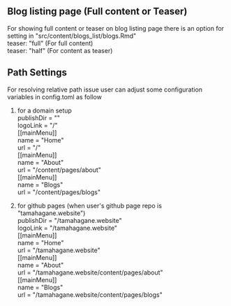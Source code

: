 
## Blog listing page (Full content or Teaser)
For showing full content or teaser on blog listing page there is an option for setting in "src/content/blogs_list/blogs.Rmd"<br />
teaser: "full"  (For full content) <br />
teaser: "half"  (For content as teaser)

## Path Settings
For resolving relative path issue user can adjust some configuration variables in config.toml as follow<br />
1) for a domain setup <br />
publishDir = ""<br />
logoLink = "/"<br />
[[mainMenu]]<br />
  name = "Home"<br />
  url = "/"<br />
[[mainMenu]]<br />
  name = "About"<br />
  url = "/content/pages/about"<br />
[[mainMenu]]<br />
  name = "Blogs"<br />
  url = "/content/pages/blogs"<br />

2) for github pages (when user's github page repo is "tamahagane.website")<br />
publishDir = "/tamahagane.website"<br />
logoLink = "/tamahagane.website"<br />
[[mainMenu]]<br />
  name = "Home"<br />
  url = "/tamahagane.website"<br />
[[mainMenu]]<br />
  name = "About"<br />
  url = "/tamahagane.website/content/pages/about"<br />
[[mainMenu]]<br />
  name = "Blogs"<br />
  url = "/tamahagane.website/content/pages/blogs"<br />

